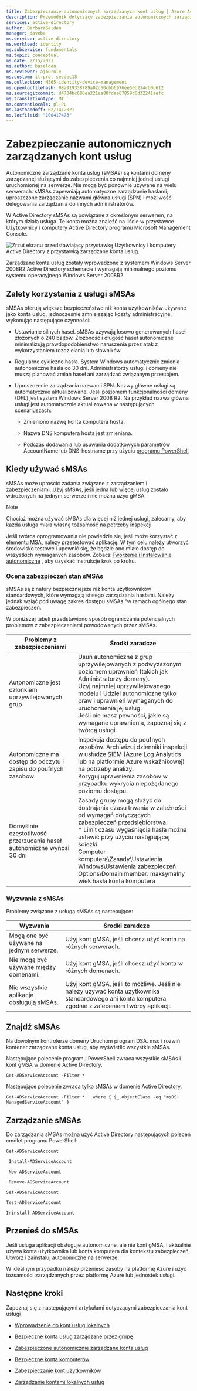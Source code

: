 ```yaml
---
title: Zabezpieczanie autonomicznych zarządzanych kont usług | Azure Active Directory
description: Przewodnik dotyczący zabezpieczania autonomicznych zarządzanych kont usług.
services: active-directory
author: BarbaraSelden
manager: daveba
ms.service: active-directory
ms.workload: identity
ms.subservice: fundamentals
ms.topic: conceptual
ms.date: 2/15/2021
ms.author: baselden
ms.reviewer: ajburnle
ms.custom: it-pro, seodec18
ms.collection: M365-identity-device-management
ms.openlocfilehash: 08a919338789a02d50cbb6976ee50b214cb0d612
ms.sourcegitcommit: d4734bc680ea221ea80fdea67859d6d32241aefc
ms.translationtype: MT
ms.contentlocale: pl-PL
ms.lasthandoff: 02/14/2021
ms.locfileid: "100417473"
---
```

# <a name="securing-standalone-managed-service-accounts"></a>Zabezpieczanie autonomicznych zarządzanych kont usług

Autonomiczne zarządzane konta usług (sMSAs) są kontami domeny zarządzanej służącymi do zabezpieczenia co najmniej jednej usługi uruchomionej na serwerze. Nie mogą być ponownie używane na wielu serwerach. sMSAs zapewniają automatyczne zarządzanie hasłami, uproszczone zarządzanie nazwami główna usługi (SPN) i możliwość delegowania zarządzania do innych administratorów. 

W Active Directory sMSAs są powiązane z określonym serwerem, na którym działa usługa. Te konta można znaleźć na liście w przystawce Użytkownicy i komputery Active Directory programu Microsoft Management Console.

![Zrzut ekranu przedstawiający przystawkę Użytkownicy i komputery Active Directory z przystawką zarządzane konta usług.](./media/securing-service-accounts/secure-standalone-msa-image-1.png)

Zarządzane konta usług zostały wprowadzone z systemem Windows Server 2008R2 Active Directory schemacie i wymagają minimalnego poziomu systemu operacyjnego Windows Server 2008R2. 

## <a name="benefits-of-using-smsas"></a>Zalety korzystania z usługi sMSAs

sMSAs oferują większe bezpieczeństwo niż konta użytkowników używane jako konta usług, jednocześnie zmniejszając koszty administracyjne, wykonując następujące czynności:

* Ustawianie silnych haseł. sMSAs używają losowo generowanych haseł złożonych o 240 bajtów. Złożoność i długość haseł autonomiczne minimalizują prawdopodobieństwo naruszenia przez atak z wykorzystaniem rozdzielania lub słowników.

* Regularne cykliczne hasła. System Windows automatycznie zmienia autonomiczne hasła co 30 dni. Administratorzy usługi i domeny nie muszą planować zmian haseł ani zarządzać związanym przestojem.

* Uproszczenie zarządzania nazwami SPN. Nazwy główne usługi są automatycznie aktualizowane, Jeśli poziomem funkcjonalności domeny (DFL) jest system Windows Server 2008 R2. Na przykład nazwa główna usługi jest automatycznie aktualizowana w następujących scenariuszach:

   * Zmieniono nazwę konta komputera hosta. 

   * Nazwa DNS komputera hosta jest zmieniana.

   * Podczas dodawania lub usuwania dodatkowych parametrów AccountName lub DNS-hostname przy użyciu [programu PowerShell](https://docs.microsoft.com/powershell/module/addsadministration/set-adserviceaccount?view=win10-ps)

## <a name="when-to-use-smsas"></a>Kiedy używać sMSAs

sMSAs może uprościć zadania związane z zarządzaniem i zabezpieczeniami. Użyj sMSAs, jeśli jedna lub więcej usług zostało wdrożonych na jednym serwerze i nie można użyć gMSA. 

> [!NOTE] 
> Chociaż można używać sMSAs dla więcej niż jednej usługi, zalecamy, aby każda usługa miała własną tożsamość na potrzeby inspekcji. 

Jeśli twórca oprogramowania nie powiedzie się, jeśli może korzystać z elementu MSA, należy przetestować aplikację. W tym celu należy utworzyć środowisko testowe i upewnić się, że będzie ono miało dostęp do wszystkich wymaganych zasobów. Zobacz [Tworzenie i Instalowanie autonomiczne](https://docs.microsoft.com/archive/blogs/askds/managed-service-accounts-understanding-implementing-best-practices-and-troubleshooting) , aby uzyskać instrukcje krok po kroku.

### <a name="assess-security-posture-of-smsas"></a>Ocena zabezpieczeń stan sMSAs

sMSAs są z natury bezpieczniejsze niż konta użytkowników standardowych, które wymagają stałego zarządzania hasłami. Należy jednak wziąć pod uwagę zakres dostępu sMSAs "w ramach ogólnego stan zabezpieczeń.

W poniższej tabeli przedstawiono sposób ograniczania potencjalnych problemów z zabezpieczeniami powodowanych przez sMSAs.

| Problemy z zabezpieczeniami| Środki zaradcze |
| - | - |
| Autonomiczne jest członkiem uprzywilejowanych grup|Usuń autonomiczne z grup uprzywilejowanych z podwyższonym poziomem uprawnień (takich jak Administratorzy domeny). <br> Użyj najmniej uprzywilejowanego modelu i Udziel autonomiczne tylko praw i uprawnień wymaganych do uruchomienia jej usług. <br> Jeśli nie masz pewności, jakie są wymagane uprawnienia, zapoznaj się z twórcą usługi. |
| Autonomiczne ma dostęp do odczytu i zapisu do poufnych zasobów.|Inspekcja dostępu do poufnych zasobów. Archiwizuj dzienniki inspekcji w usłudze SIEM (Azure Log Analytics lub na platformie Azure wskaźnikowej) na potrzeby analizy. <br> Koryguj uprawnienia zasobów w przypadku wykrycia niepożądanego poziomu dostępu. |
| Domyślnie częstotliwość przerzucania haseł autonomiczne wynosi 30 dni| Zasady grupy mogą służyć do dostrajania czasu trwania w zależności od wymagań dotyczących zabezpieczeń przedsiębiorstwa. <br> * Limit czasu wygaśnięcia hasła można ustawić przy użyciu następującej ścieżki. <br>Computer komputera\Zasady\Ustawienia Windows\Ustawienia zabezpieczeń Options\Domain member: maksymalny wiek hasła konta komputera |



### <a name="challenges-with-smsas"></a>Wyzwania z sMSAs

Problemy związane z usługą sMSAs są następujące:

| Wyzwania| Środki zaradcze |
| - | - |
| Mogą one być używane na jednym serwerze.| Użyj kont gMSA, jeśli chcesz użyć konta na różnych serwerach. |
| Nie mogą być używane między domenami.| Użyj kont gMSA, jeśli chcesz użyć konta w różnych domenach. |
| Nie wszystkie aplikacje obsługują sMSAs.| Użyj kont gMSA, jeśli to możliwe. Jeśli nie należy używać konta użytkownika standardowego ani konta komputera zgodnie z zaleceniem twórcy aplikacji. |


## <a name="find-smsas"></a>Znajdź sMSAs

Na dowolnym kontrolerze domeny Uruchom program DSA. msc i rozwiń kontener zarządzane konta usług, aby wyświetlić wszystkie sMSAs. 

Następujące polecenie programu PowerShell zwraca wszystkie sMSAs i kont gMSA w domenie Active Directory. 

`Get-ADServiceAccount -Filter *`

Następujące polecenie zwraca tylko sMSAs w domenie Active Directory.

`Get-ADServiceAccount -Filter * | where { $_.objectClass -eq "msDS-ManagedServiceAccount" }`

## <a name="manage-smsas"></a>Zarządzanie sMSAs

Do zarządzania sMSAs można użyć Active Directory następujących poleceń cmdlet programu PowerShell:

`Get-ADServiceAccount`

` Install-ADServiceAccount`

` New-ADServiceAccount`

` Remove-ADServiceAccount`

`Set-ADServiceAccount`

`Test-ADServiceAccount`

`Ininstall-ADServiceAccount`

## <a name="move-to-smsas"></a>Przenieś do sMSAs

Jeśli usługa aplikacji obsługuje autonomiczne, ale nie kont gMSA, i aktualnie używa konta użytkownika lub konta komputera dla kontekstu zabezpieczeń, [Utwórz i zainstaluj autonomiczne](https://docs.microsoft.com/archive/blogs/askds/managed-service-accounts-understanding-implementing-best-practices-and-troubleshooting) na serwerze. 

W idealnym przypadku należy przenieść zasoby na platformę Azure i użyć tożsamości zarządzanych przez platformę Azure lub jednostek usługi.

 

## <a name="next-steps"></a>Następne kroki
Zapoznaj się z następującymi artykułami dotyczącymi zabezpieczania kont usługi

* [Wprowadzenie do kont usług lokalnych](service-accounts-on-premises.md)

* [Bezpieczne konta usług zarządzane przez grupę](service-accounts-group-managed.md)

* [Zabezpieczone autonomicznie zarządzane konta usług](service-accounts-standalone-managed.md)

* [Bezpieczne konta komputerów](service-accounts-computer.md)

* [Zabezpieczanie kont użytkowników](service-accounts-user-on-premises.md)

* [Zarządzanie kontami lokalnych usług](service-accounts-govern-on-premises.md)

 

